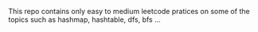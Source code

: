 This repo contains only easy to medium leetcode pratices on some of the topics such as hashmap, hashtable, dfs, bfs ... 

